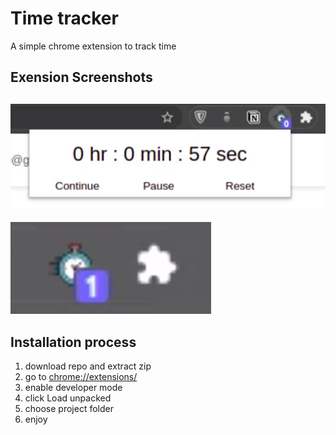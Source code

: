 # Time tracker 
A simple chrome extension to track time 

## Exension Screenshots
![extension screenshot](/screenshots/screen1.png)
-------
![extension screenshot](/screenshots/screen2.png)

## Installation process
1) download repo and extract zip 
2) go to [chrome://extensions/](chrome://extensions/)
3) enable developer mode 
4) click Load unpacked
5) choose project folder 
6) enjoy

